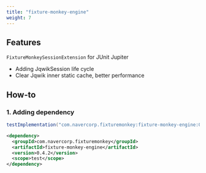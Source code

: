 ```yaml
---
title: "fixture-monkey-engine"
weight: 7
---
```


## Features
`FixtureMonkeySessionExtension` for JUnit Jupiter
- Adding JqwikSession life cycle  
- Clear Jqwik inner static cache, better performance

## How-to
### 1. Adding dependency
```groovy
testImplementation("com.navercorp.fixturemonkey:fixture-monkey-engine:0.4.2")
```

```xml
<dependency>
  <groupId>com.navercorp.fixturemonkey</groupId>
  <artifactId>fixture-monkey-engine</artifactId>
  <version>0.4.2</version>
  <scope>test</scope>
</dependency>
```
